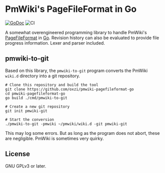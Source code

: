 <!--
SPDX-FileCopyrightText: 2020 Alvar Penning

SPDX-License-Identifier: GPL-3.0-or-later
-->
# PmWiki's PageFileFormat in Go

[![GoDoc](https://godoc.org/github.com/oxzi/pmwiki-pagefileformat-go?status.svg)](https://godoc.org/github.com/oxzi/pmwiki-pagefileformat-go) ![CI](https://github.com/oxzi/pmwiki-pagefileformat-go/workflows/CI/badge.svg)

A somewhat overengineered programming library to handle PmWiki's [PageFileFormat][pagefileformat] in [Go][golang].
Revision history can also be evaluated to provide file progress information.
Lexer and parser included.


## pmwiki-to-git

Based on this library, the `pmwiki-to-git` program converts the PmWiki `wiki.d` directory into a git repository.

```
# Clone this repository and build the tool
git clone https://github.com/oxzi/pmwiki-pagefileformat-go
cd pmwiki-pagefileformat-go
go build ./cmd/pmwiki-to-git

# Create a new git repository
git init pmwiki-git

# Start the conversion
./pmwiki-to-git -pmwiki ~/pmwiki/wiki.d -git pmwiki-git
```

This may log some errors.
But as long as the program does not abort, these are negligible.
PmWiki is sometimes very quirky.


## License

GNU GPLv3 or later.


[golang]: https://golang.org/
[pagefileformat]: https://www.pmwiki.org/wiki/PmWiki/PageFileFormat
